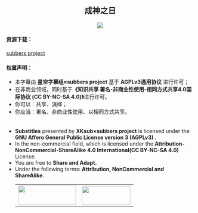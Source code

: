 <h2 align="center">成神之日</h2>

<p align = "center">
	<img src="https://subbers.org/poster/kami_tw_header_1.jpg">
</p>

<h4>资源下载：</h4>
<p>
	 <a href="https://subbers.org/subtitles/kamisama-day/" target="_blank">subbers project</a><br>
</p>

<h4>权属声明：</h4>
<ul>
	<li>本字幕由 <b>星空字幕组×subbers project</b> 基于 <b>AGPLv3通用协议</b> 进行许可；</li>
	<li>在非商业领域，同时基于<b>《知识共享 署名-非商业性使用-相同方式共享4.0国际协议 (CC BY-NC-SA 4.0)》</b>进行许可。</li>
	<li>你可以：共享、演绎；</li>
	<li>你应当：署名、非商业性使用、以相同方式共享。</li>
	 <br>
	<br>
	<li><b>Substitles</b> presented by <b>XKsub×subbers project</b> is licensed under the <b>GNU Affero General Public License version 3 (AGPLv3)</b> .</li>
	<li>In the non-commercial field, which is licensed under the <b>Attribution-NonCommercial-ShareAlike 4.0 International(CC BY-NC-SA 4.0)</b> License.</li>
	<li>You are free to <b>Share and Adapt.</b></li>
	<li>Under the following terms: <b>Attribution, NonCommercial and ShareAlike.</b></li>
	<table>
	<tbody>
	<tr>
		<td>
			 <img src="https://www.gnu.org/graphics/agplv3-155x51.png" alt="" style="width:155px;height:51px">
		</td>
		<td>
			 <img src="https://tse1-mm.cn.bing.net/th/id/OIP._xFfhj_BvJ6A7RgTpG8m9gHaDK?pid=Api&amp;rs=1" alt="" style="width:130px;height:50px">
		</td>
	</tr>
	</tbody>
	</table>
</ul>
